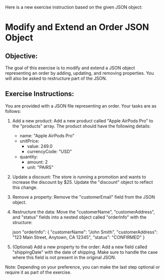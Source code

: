 Here is a new exercise instruction based on the given JSON object:

# Modify and Extend an Order JSON Object

## Objective:
The goal of this exercise is to modify and extend a JSON object representing an order by adding, updating, and removing properties. You will also be asked to restructure part of the JSON.

## Exercise Instructions:

You are provided with a JSON file representing an order.
Your tasks are as follows:

1. Add a new product: Add a new product called "Apple AirPods Pro" to the "products" array. The product should have the following details:
    - name: "Apple AirPods Pro"
    - unitPrice:
        - value: 249.0
        - currencyCode: "USD"
    - quantity:
        - amount: 2
        - unit: "PAIRS"

2. Update a discount: The store is running a promotion and wants to increase the discount by $25. Update the "discount" object to reflect this change.

3. Remove a property: Remove the "customerEmail" field from the JSON object.

4. Restructure the data: Move the "customerName", "customerAddress", and "status" fields into a nested object called "orderInfo" with the structure:

    json
    "orderInfo": {
        "customerName": "John Smith",
        "customerAddress": "123 Main Street, Anytown, CA 12345",
        "status": "CONFIRMED"
    }

5. (Optional) Add a new property to the order: Add a new field called "shippingDate" with the date of shipping. Make sure to handle the case where this field is not present in the original JSON.

Note: Depending on your preference, you can make the last step optional or require it as part of the exercise.